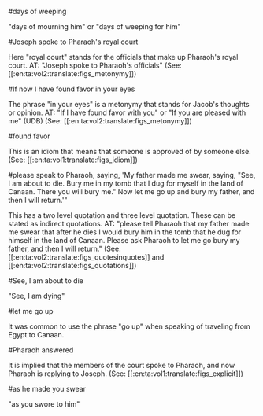 #days of weeping

"days of mourning him" or "days of weeping for him"

#Joseph spoke to Pharaoh's royal court

Here "royal court" stands for the officials that make up Pharaoh's royal court. AT: "Joseph spoke to Pharaoh's officials" (See: [[:en:ta:vol2:translate:figs_metonymy]])

#If now I have found favor in your eyes

The phrase "in your eyes" is a metonymy that stands for Jacob's thoughts or opinion.  AT: "If I have found favor with you" or "If you are pleased with me" (UDB) (See: [[:en:ta:vol2:translate:figs_metonymy]])

#found favor

This is an idiom that means that someone is approved of by someone else. (See: [[:en:ta:vol1:translate:figs_idiom]])

#please speak to Pharaoh, saying, 'My father made me swear, saying, "See, I am about to die. Bury me in my tomb that I dug for myself in the land of Canaan. There you will bury me." Now let me go up and bury my father, and then I will return.'"

This has a two level quotation and three level quotation. These can be stated as indirect quotations. AT: "please tell Pharaoh that my father made me swear that after he dies I would bury him in the tomb that he dug for himself in the land of Canaan. Please ask Pharaoh to let me go bury my father, and then I will return." (See: [[:en:ta:vol2:translate:figs_quotesinquotes]] and [[:en:ta:vol2:translate:figs_quotations]])

#See, I am about to die

"See, I am dying"

#let me go up

It was common to use the phrase "go up" when speaking of traveling from Egypt to Canaan.

#Pharaoh answered

It is implied that the members of the court spoke to Pharaoh, and now Pharaoh is replying to Joseph. (See: [[:en:ta:vol1:translate:figs_explicit]])

#as he made you swear

"as you swore to him"